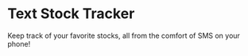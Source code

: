 # Text Stock Tracker

Keep track of your favorite stocks, all from the comfort of SMS on your phone!
